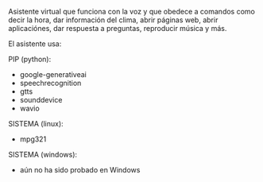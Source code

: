 Asistente virtual que funciona con la voz y que obedece a comandos
como decir la hora, dar información del clima, abrir páginas web,
abrir aplicaciónes, dar respuesta a preguntas, reproducir música y más.

El asistente usa:

PIP (python):
- google-generativeai
- speechrecognition
- gtts
- sounddevice
- wavio

SISTEMA (linux):
- mpg321

SISTEMA (windows):
- aún no ha sido probado en Windows